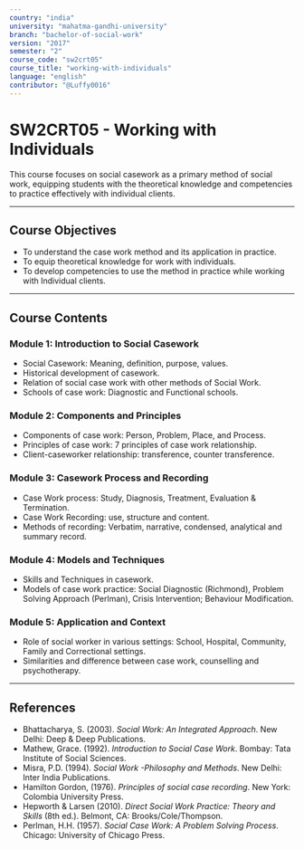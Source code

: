 ```yaml
---
country: "india"
university: "mahatma-gandhi-university"
branch: "bachelor-of-social-work"
version: "2017"
semester: "2"
course_code: "sw2crt05"
course_title: "working-with-individuals"
language: "english"
contributor: "@Luffy0016"
---
```

# SW2CRT05 - Working with Individuals

This course focuses on social casework as a primary method of social work, equipping students with the theoretical knowledge and competencies to practice effectively with individual clients.

---
## Course Objectives

* To understand the case work method and its application in practice.
* To equip theoretical knowledge for work with individuals.
* To develop competencies to use the method in practice while working with Individual clients.

---
## Course Contents

### Module 1: Introduction to Social Casework  
* Social Casework: Meaning, definition, purpose, values.
* Historical development of casework.
* Relation of social case work with other methods of Social Work.
* Schools of case work: Diagnostic and Functional schools.

### Module 2: Components and Principles  
* Components of case work: Person, Problem, Place, and Process.
* Principles of case work: 7 principles of case work relationship.
* Client-caseworker relationship: transference, counter transference.

### Module 3: Casework Process and Recording  
* Case Work process: Study, Diagnosis, Treatment, Evaluation & Termination.
* Case Work Recording: use, structure and content.
* Methods of recording: Verbatim, narrative, condensed, analytical and summary record.

### Module 4: Models and Techniques  
* Skills and Techniques in casework.
* Models of case work practice: Social Diagnostic (Richmond), Problem Solving Approach (Perlman), Crisis Intervention; Behaviour Modification.

### Module 5: Application and Context  
* Role of social worker in various settings: School, Hospital, Community, Family and Correctional settings.
* Similarities and difference between case work, counselling and psychotherapy.

---
## References
* Bhattacharya, S. (2003). *Social Work: An Integrated Approach*. New Delhi: Deep & Deep Publications.
* Mathew, Grace. (1992). *Introduction to Social Case Work*. Bombay: Tata Institute of Social Sciences.
* Misra, P.D. (1994). *Social Work -Philosophy and Methods*. New Delhi: Inter India Publications.
* Hamilton Gordon, (1976). *Principles of social case recording*. New York: Colombia University Press.
* Hepworth & Larsen (2010). *Direct Social Work Practice: Theory and Skills* (8th ed.). Belmont, CA: Brooks/Cole/Thompson.
* Perlman, H.H. (1957). *Social Case Work: A Problem Solving Process*. Chicago: University of Chicago Press.